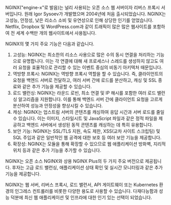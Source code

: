 NGINX("engine-x"로 발음)는 널리 사용되는 오픈 소스 웹 서버이자 리버스 프록시 서버입니다. 원래 Igor Sysoev가 개발했으며 2004년에 처음 출시되었습니다. NGINX는 고성능, 안정성, 낮은 리소스 소비 및 유연성으로 인해 상당한 인기를 얻었습니다. Netflix, Dropbox 및 WordPress.com과 같이 트래픽이 많은 많은 웹사이트를 포함하여 전 세계 수백만 개의 웹사이트에서 사용됩니다.



NGINX의 몇 가지 주요 기능은 다음과 같습니다.



1. 고성능: NGINX는 최소한의 리소스 사용으로 많은 수의 동시 연결을 처리하는 기능으로 유명합니다. 이는 각 연결에 대해 새 프로세스나 스레드를 생성하지 않고도 여러 요청을 효율적으로 관리할 수 있는 이벤트 중심의 비동기 아키텍처 때문입니다.
2. 역방향 프록시: NGINX는 역방향 프록시 역할을 할 수 있습니다. 즉, 클라이언트의 요청을 백엔드 서버로 전달하고, 여러 서버 간에 로드를 분산하고, 캐싱 및 SSL 종료와 같은 추가 기능을 제공할 수 있습니다.
3. 로드 밸런싱: NGINX는 라운드 로빈, 최소 연결 및 IP 해시를 포함한 여러 로드 밸런싱 알고리즘을 지원합니다. 이를 통해 백엔드 서버 간에 클라이언트 요청을 고르게 분산하여 성능과 안정성을 향상시킬 수 있습니다.
4. 캐싱: NGINX는 업스트림 서버의 콘텐츠를 캐싱하여 응답 시간과 서버 로드를 줄일 수 있습니다. 이는 이미지, 스타일시트 및 JavaScript 파일과 같은 정적 파일을 제공하고 백엔드 서버에서 생성된 동적 콘텐츠를 캐싱하는 데 특히 유용합니다.
5. 보안 기능: NGINX는 SSL/TLS 지원, 속도 제한, XSS(교차 사이트 스크립팅) 및 SQL 주입과 같은 일반적인 웹 공격에 대한 보호 등 여러 보안 기능을 제공합니다.
6. 확장성: NGINX는 모듈을 통해 확장할 수 있으므로 웹 애플리케이션 방화벽, 지리적 위치 등과 같은 추가 기능을 추가할 수 있습니다.



NGINX는 오픈 소스 NGINX와 상용 NGINX Plus의 두 가지 주요 버전으로 제공됩니다. 후자는 고급 로드 밸런싱, 애플리케이션 상태 확인 및 실시간 모니터링과 같은 추가 기능을 제공합니다.



NGINX는 웹 서버, 리버스 프록시, 로드 밸런서, API 게이트웨이 또는 Kubernetes 환경의 인그레스 컨트롤러를 비롯한 다양한 용도로 사용할 수 있습니다. 다재다능함과 성능 덕분에 최신 웹 애플리케이션 및 인프라에 대한 인기 있는 선택이 되었습니다.